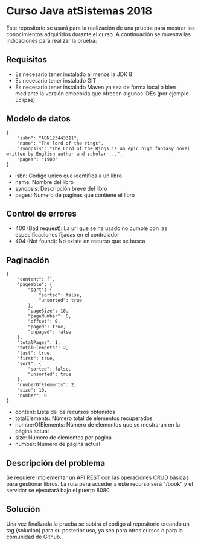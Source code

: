 # Curso Java atSistemas 2018

Este repositorio se usará para la realización de una prueba para mostrar los conocimientos adquiridos durante el curso. 
A continuación se muestra las indicaciones para realizar la prueba:

## Requisitos
- Es necesario tener instalado al menos la JDK 8
- Es necesario tener instalado GIT
- Es necesario tener instalado Maven ya sea de forma local o bien mediante la versión embebida que ofrecen algunos IDEs (por ejemplo Eclipse)

## Modelo de datos
```
{
	"isbn": "ABN123443311",
	"name": "The lord of the rings",
	"synopsis": "The Lord of the Rings is an epic high fantasy novel written by English author and scholar ...",
	"pages": "1900"
}
```
- isbn: Codigo unico que identifica a un libro
- name: Nombre del libro
- synopsis: Descripción breve del libro
- pages: Numero de paginas que contiene el libro

## Control de errores
- 400 (Bad request): La url que se ha usado no cumple con las especificaciones fijadas en el controlador
- 404 (Not found): No existe en recurso que se busca

## Paginación
```
{
    "content": [],
    "pageable": {
        "sort": {
            "sorted": false,
            "unsorted": true
        },
        "pageSize": 10,
        "pageNumber": 0,
        "offset": 0,
        "paged": true,
        "unpaged": false
    },
    "totalPages": 1,
    "totalElements": 2,
    "last": true,
    "first": true,
    "sort": {
        "sorted": false,
        "unsorted": true
    },
    "numberOfElements": 2,
    "size": 10,
    "number": 0
}
```
- content: Lista de los recursos obtenidos
- totalElements: Número total de elementos recuperados
- numberOfElements: Número de elementos que se mostraran en la página actual
- size: Número de elementos por página
- number: Número de página actual


## Descripción del problema
Se requiere implementar un API REST con las operaciones CRUD básicas para gestionar libros. La ruta para acceder a este
recurso será "/book" y el servidor se ejecutará bajo el puerto 8080.

## Solución
Una vez finalizada la prueba se subirá el codigo al repositorio creando un tag (solucion) para su posterior uso, ya sea para otros cursos o para la comunidad de Github.
